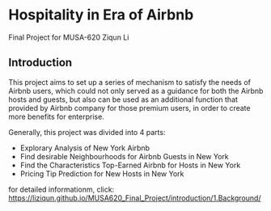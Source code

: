 # Hospitality in Era of Airbnb
Final Project for MUSA-620
Ziqun Li

## Introduction
This project aims to set up a series of mechanism to satisfy the needs of Airbnb users, which could not only served as a guidance for both the Airbnb hosts and guests, but also can be used as an additional function that provided by Airbnb company for those premium users, in order to create more benefits for enterprise.

Generally, this project was divided into 4 parts:
- Explorary Analysis of New York Airbnb
- Find desirable Neighbourhoods for Airbnb Guests in New York
- Find the Characteristics Top-Earned Airbnb for Hosts in New York
- Pricing Tip Prediction for New Hosts in New York

for detailed informationm, click: https://liziqun.github.io/MUSA620_Final_Project/introduction/1.Background/

